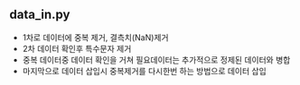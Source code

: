 






## data_in.py

+ 1차로 데이터에 중복 제거, 결측치(NaN)제거
+ 2차 데이터 확인후 특수문자 제거
+ 중복 데이터중 데이터 확인을 거쳐 필요데이터는 추가적으로 정제된 데이터와 병합
+ 마지막으로 데이터 삽입시 중복제거를 다시한번 하는 방법으로 데이터 삽입

